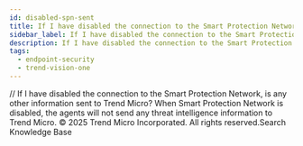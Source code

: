 ```yaml
---
id: disabled-spn-sent
title: If I have disabled the connection to the Smart Protection Network, is any other information sent to Trend Micro?
sidebar_label: If I have disabled the connection to the Smart Protection Network, is any other information sent to Trend Micro?
description: If I have disabled the connection to the Smart Protection Network, is any other information sent to Trend Micro?
tags:
  - endpoint-security
  - trend-vision-one
---
```


/*<![CDATA[*/ $('#title').html($('meta[name=map-description]').attr('content')); /*]]>*/ If I have disabled the connection to the Smart Protection Network, is any other information sent to Trend Micro? When Smart Protection Network is disabled, the agents will not send any threat intelligence information to Trend Micro. © 2025 Trend Micro Incorporated. All rights reserved.Search Knowledge Base